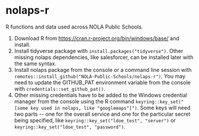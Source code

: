# nolaps-r
R functions and data used across NOLA Public Schools.

1. Download R from https://cran.r-project.org/bin/windows/base/ and install.
1. Install tidyverse package with `install.packages("tidyverse")`. Other missing nolaps dependencies, like salesforcer, can be installed later with the same syntax.
1. Install nolaps package from the console or a command line session with `remotes::install_github("NOLA-Public-Schools/nolaps-r")`. You may need to update the GITHUB_PAT environment variable from the console with `credentials::set_github_pat()`.
1. Other missing credentials have to be added to the Windows credential manager from the console using the R command `keyring::key_set("[some key used in nolaps, like "googlemaps"]")`. Some keys will need two parts -- one for the overall service and one for the particular secret being specified, like `keyring::key_set("ldoe_test", "server")` or `keyring::key_set("ldoe_test", "password")`.
